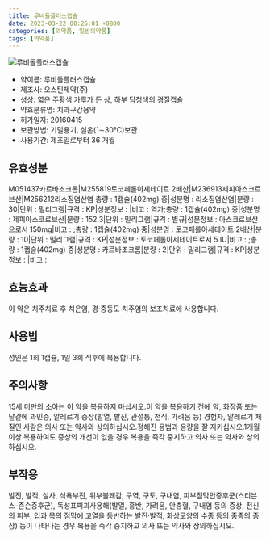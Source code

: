 ```yaml
---
title: 루비돌플러스캡슐
date: 2023-03-22 00:26:01 +0800
categories: [의약품, 일반의약품]
tags: [의약품]
---
```

![루비돌플러스캡슐](https://nedrug.mfds.go.kr/pbp/cmn/itemImageDownload/154756236810300095)

- 약이름: 루비돌플러스캡슐
- 제조사: 오스틴제약(주)
- 성상: 엷은 주황색 가루가 든 상, 하부 담청색의 경질캡슐
- 약효분류명: 치과구강용약
- 허가일자: 20160415
- 보관방법: 기밀용기, 실온(1∼30℃)보관
- 사용기간: 제조일로부터 36 개월
## 유효성분
M051437카르바조크롬|M255819토코페롤아세테이트 2배산|M236913제피아스코르브산|M256212리소짐염산염
총량 : 1캡슐(402mg) 중|성분명 : 리소짐염산염|분량 : 30|단위 : 밀리그램|규격 : KP|성분정보 : |비고 : 역가;총량 : 1캡슐(402mg) 중|성분명 : 제피아스코르브산|분량 : 152.3|단위 : 밀리그램|규격 : 별규|성분정보 : 아스코르브산으로서 150mg|비고 : ;총량 : 1캡슐(402mg) 중|성분명 : 토코페롤아세테이트 2배산|분량 : 10|단위 : 밀리그램|규격 : KP|성분정보 : 토코페롤아세테이트로서 5 IU|비고 : ;총량 : 1캡슐(402mg) 중|성분명 : 카르바조크롬|분량 : 2|단위 : 밀리그램|규격 : KP|성분정보 : |비고 :
## 효능효과
이 약은 치주치료 후 치은염, 경·중등도 치주염의 보조치료에 사용합니다.
## 사용법
성인은 1회 1캡슐, 1일 3회 식후에 복용합니다.
## 주의사항
15세 미만의 소아는 이 약을 복용하지 마십시오.이 약을 복용하기 전에 약, 화장품 또는 달걀에 과민증, 알레르기 증상(발열, 발진, 관절통, 천식, 가려움 등) 경험자, 알레르기 체질인 사람은 의사 또는 약사와 상의하십시오.정해진 용법과 용량을 잘 지키십시오.1개월 이상 복용하여도 증상의 개선이 없을 경우 복용을 즉각 중지하고 의사 또는 약사와 상의하십시오.
## 부작용
발진, 발적, 설사, 식욕부진, 위부불쾌감, 구역, 구토, 구내염, 피부점막안증후군(스티븐스-존슨증후군), 독성표피괴사용해(발열, 홍반, 가려움, 안충혈, 구내염 등의 증상, 전신의 피부, 입과 목의 점막에 고열을 동반하는 발진·발적, 화상모양의 수종 등의 중증의 증상) 등이 나타나는 경우 복용을 즉각 중지하고 의사 또는 약사와 상의하십시오.
